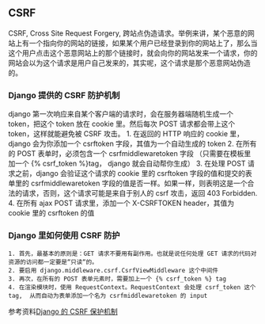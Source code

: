 ## CSRF
CSRF, Cross Site Request Forgery, 跨站点伪造请求。举例来讲，某个恶意的网站上有一个指向你的网站的链接，如果某个用户已经登录到你的网站上了，那么当这个用户点击这个恶意网站上的那个链接时，就会向你的网站发来一个请求，你的网站会以为这个请求是用户自己发来的，其实呢，这个请求是那个恶意网站伪造的。
### Django 提供的 CSRF 防护机制
django 第一次响应来自某个客户端的请求时，会在服务器端随机生成一个 token，把这个 token 放在 cookie 里。然后每次 POST 请求都会带上这个 token，这样就能避免被 CSRF 攻击。
    1. 在返回的 HTTP 响应的 cookie 里，django 会为你添加一个 csrftoken 字段，其值为一个自动生成的 token
    2. 在所有的 POST 表单时，必须包含一个 csrfmiddlewaretoken 字段 （只需要在模板里加一个 {% csrf_token %}tag， django 就会自动帮你生成）
    3. 在处理 POST 请求之前，django 会验证这个请求的 cookie 里的 csrftoken 字段的值和提交的表单里的 csrfmiddlewaretoken 字段的值是否一样。如果一样，则表明这是一个合法的请求，否则，这个请求可能是来自于别人的 csrf 攻击，返回 403 Forbidden.
    4. 在所有 ajax POST 请求里，添加一个 X-CSRFTOKEN header，其值为 cookie 里的 csrftoken 的值
### Django 里如何使用 CSRF 防护
    1. 首先，最基本的原则是：GET 请求不要用有副作用。也就是说任何处理 GET 请求的代码对资源的访问都一定要是“只读“的。
    2. 要启用 django.middleware.csrf.CsrfViewMiddleware 这个中间件
    3. 再次，在所有的 POST 表单元素时，需要加上一个 {% csrf_token %} tag
    4. 在渲染模块时，使用 RequestContext。RequestContext 会处理 csrf_token 这个 tag,  从而自动为表单添加一个名为 csrfmiddlewaretoken 的 input

参考资料[Django 的 CSRF 保护机制](！http://www.cnblogs.com/lins05/archive/2012/12/02/2797996.html)
